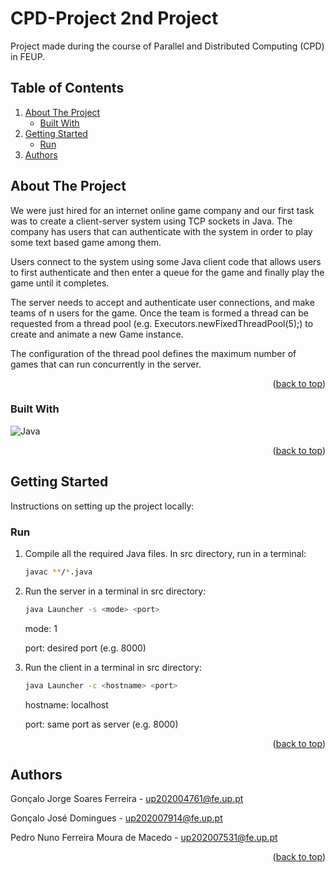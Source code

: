 <a name="readme-top"></a>


# CPD-Project 2nd Project
Project made during the course of Parallel and Distributed Computing (CPD) in FEUP.



<!-- TABLE OF CONTENTS -->
## Table of Contents
  <ol>
    <li>
      <a href="#about-the-project">About The Project</a>
      <ul>
        <li><a href="#built-with">Built With</a></li>
      </ul>
    </li>
    <li>
      <a href="#getting-started">Getting Started</a>
      <ul>
        <li><a href="#run">Run</a></li>
      </ul>
    </li>
    <li><a href="#authors">Authors</a></li>
  </ol>



<!-- ABOUT THE PROJECT -->
## About The Project

<!-- ![alt text](https://cdn.tutsplus.com/gamedev/uploads/2013/08/img1_server_client.png) -->

We were just hired for an internet online game company and our first task was to create a client-server system using TCP sockets in Java. The company has users that can authenticate with the system in order to play some text based game among them. 

Users connect to the system using some Java client code that allows users to first authenticate and then enter a queue for the game and finally play the game until it completes.

The server needs to accept and authenticate user connections, and make teams of n users for the game. Once the team is formed a thread can be requested from a thread pool (e.g. Executors.newFixedThreadPool(5);) to create and animate a new Game instance. 

The configuration of the thread pool defines the maximum number of games that can run concurrently in the server.

<p align="right">(<a href="#readme-top">back to top</a>)</p>



### Built With

<img src="https://img.shields.io/badge/Java-ED8B00?style=for-the-badge&logo=java&logoColor=white" alt="Java">

<p align="right">(<a href="#readme-top">back to top</a>)</p>



<!-- GETTING STARTED -->
## Getting Started

Instructions on setting up the project locally:

### Run

1. Compile all the required Java files. In src directory, run in a terminal:
    ```sh
   javac **/*.java
   ```
3. Run the server in a terminal in src directory:
   ```sh
   java Launcher -s <mode> <port>
   ```
   mode: 1
   
   port: desired port (e.g. 8000)
   
3. Run the client in a terminal in src directory: 
   ```sh
   java Launcher -c <hostname> <port>
   ```
   hostname: localhost
   
   port: same port as server (e.g. 8000)

<p align="right">(<a href="#readme-top">back to top</a>)</p>



<!-- CONTACT -->
## Authors

Gonçalo Jorge Soares Ferreira - up202004761@fe.up.pt

Gonçalo José Domingues - up202007914@fe.up.pt

Pedro Nuno Ferreira Moura de Macedo - up202007531@fe.up.pt

<p align="right">(<a href="#readme-top">back to top</a>)</p>
